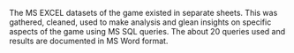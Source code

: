The MS EXCEL datasets of the game existed in separate sheets. This was gathered, cleaned, used to make analysis and glean insights on specific aspects of the game using MS SQL queries. The about 20 queries used and results are documented in MS Word format.
